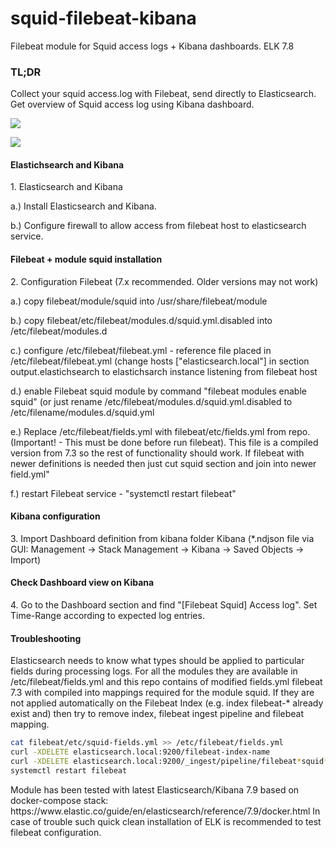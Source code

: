 # squid-filebeat-kibana
Filebeat module for Squid access logs + Kibana dashboards. ELK 7.8

<h3> TL;DR<p> </h3>
Collect your squid access.log with Filebeat, send directly to Elasticsearch.
Get overview of Squid access log using Kibana dashboard.

![](_images/kibana_dashboard_example.png)

![](_images/squid_downloaded_per_host.png.png)


<h4> Elastichsearch and Kibana </h4>
1. Elasticsearch and Kibana
    <p>a.) Install Elasticsearch and Kibana.
    <p>b.) Configure firewall to allow access from filebeat host to elasticsearch service.


<h4> Filebeat + module squid installation </h4>
2. Configuration Filebeat (7.x recommended. Older versions may not work)
   <p>a.) copy filebeat/module/squid into /usr/share/filebeat/module
   <p>b.) copy filebeat/etc/filebeat/modules.d/squid.yml.disabled into /etc/filebeat/modules.d
   <p>c.) configure /etc/filebeat/filebeat.yml - reference file placed in /etc/filebeat/filebeat.yml
        (change  hosts ["elasticsearch.local"] in section output.elastichsearch to elastichsarch instance listening from filebeat host
   <p>d.) enable Filebeat squid module by command "filebeat modules enable squid" (or just rename /etc/filebeat/modules.d/squid.yml.disabled to /etc/filename/modules.d/squid.yml
   <p>e.) Replace /etc/filebeat/fields.yml with filebeat/etc/fields.yml from repo. (Important! - This must be done before run filebeat). This file is a compiled version from 7.3 so the rest of functionality should work. If filebeat with newer definitions is needed then just cut squid section and join into newer field.yml"
   <p>f.) restart Filebeat service - "systemctl restart filebeat"

<h4>Kibana configuration </h4>
3. Import Dashboard definition from kibana folder Kibana (*.ndjson file via GUI: Management -> Stack Management -> Kibana -> Saved Objects -> Import) 

<h4> Check Dashboard view on Kibana </h4>
4. Go to the Dashboard section and find "[Filebeat Squid] Access log". Set Time-Range according to expected log entries.


<h4> Troubleshooting </h4>
<p>Elasticsearch needs to know what types should be applied to particular fields during processing logs.
For all the modules they are available in /etc/filebeat/fields.yml and this repo contains of modified fields.yml filebeat 7.3 with compiled into mappings required for the module squid.
If they are not applied automatically on the Filebeat Index (e.g. index filebeat-* already exist and)
then try to remove index, filebeat ingest pipeline and filebeat mapping.


```bash
cat filebeat/etc/squid-fields.yml >> /etc/filebeat/fields.yml
curl -XDELETE elasticsearch.local:9200/filebeat-index-name
curl -XDELETE elasticsearch.local:9200/_ingest/pipeline/filebeat*squid*
systemctl restart filebeat
```

<p>Module has been tested with latest Elasticsearch/Kibana 7.9 based on docker-compose stack:
https://www.elastic.co/guide/en/elasticsearch/reference/7.9/docker.html
In case of trouble such quick clean installation of ELK is recommended to test filebeat configuration.

